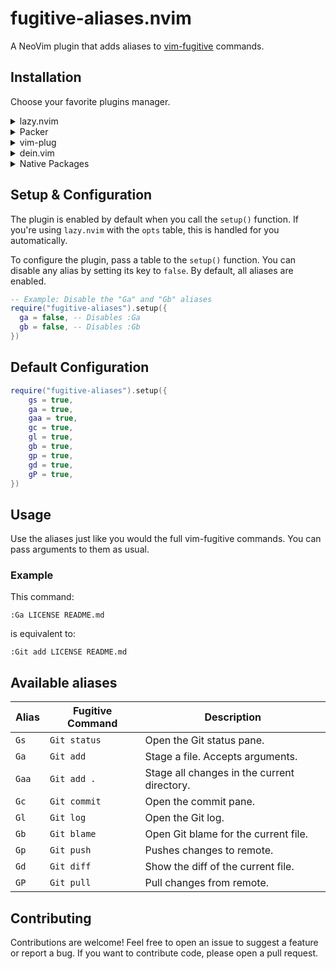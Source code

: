 # fugitive-aliases.nvim

A NeoVim plugin that adds aliases to [vim-fugitive](https://github.com/tpope/vim-fugitive) commands.

## Installation

Choose your favorite plugins manager.

<details>
    <summary>lazy.nvim</summary>

```lua
{
    "kostya-zero/fugitive-aliases.nvim",
    ---@module "fugitive-aliases"
    ---@type FugitiveAliases.Config
    opts = {}, -- See Configuration section
    dependencies = {
        "tpope/vim-fugitive"
    },
    lazy = false,
}
```

</details>

<details>
    <summary>Packer</summary>

```lua
use({
    "kostya-zero/fugitive-aliases.nvim",
    requires = { "tpope/vim-fugitive" },
    config = function()
        require("fugitive-aliases").setup()
    end
})
```

</details>

<details>
    <summary>vim-plug</summary>

```vim
call plug#begin()

" ....

Plug 'tpope/vim-fugitive'
Plug 'kostya-zero/fugitive-aliases.nvim'

" ....

call plug#end()

" Call setup function after plugins are loaded
lua << EOF
require("fugitive-aliases").setup()
EOF
```

</details>

<details>
    <summary>dein.vim</summary>

Insert into your dein.vim configuration:

```vim
call dein#add('tpope/vim-fugitive')
call dein#add('kostya-zero/fugitive-aliases.nvim', {
\   'depends': 'vim-fugitive',
\   'hook_add': 'lua require("fugitive-aliases").setup()'
\ })
```

</details>

<details>
    <summary>Native Packages</summary>

1. Clone the repositories into your pack directory (adjust path as needed). This will make them load on startup.

```bash
# For Linux/macOS
PACK_PATH="$HOME/.local/share/nvim/site/pack/plugins/start"

git clone https://github.com/tpope/vim-fugitive.git "$PACK_PATH/vim-fugitive"
git clone https://github.com/kostya-zero/fugitive-aliases.nvim.git "$PACK_PATH/fugitive-aliases.nvim"
```

2. Add the setup call to your init.lua:

```lua
-- in your init.lua
require("fugitive-aliases").setup()
```

</details>

## Setup & Configuration

The plugin is enabled by default when you call the `setup()` function.
If you're using `lazy.nvim` with the `opts` table, this is handled for you automatically.

To configure the plugin, pass a table to the `setup()` function.
You can disable any alias by setting its key to `false`.
By default, all aliases are enabled.

```lua
-- Example: Disable the "Ga" and "Gb" aliases
require("fugitive-aliases").setup({
  ga = false, -- Disables :Ga
  gb = false, -- Disables :Gb
})
```

## Default Configuration

```lua
require("fugitive-aliases").setup({
    gs = true,
    ga = true,
    gaa = true,
    gc = true,
    gl = true,
    gb = true,
    gp = true,
    gd = true,
    gP = true,
})
```

## Usage

Use the aliases just like you would the full vim-fugitive commands. You can pass arguments to them as usual.

### Example

This command:

```vim
:Ga LICENSE README.md
```

is equivalent to:

```vim
:Git add LICENSE README.md
```

## Available aliases

| Alias | Fugitive Command | Description |
| ----- | ------- | ----------- |
| `Gs`  | `Git status` | Open the Git status pane. |
| `Ga`  | `Git add`  | Stage a file. Accepts arguments. |
| `Gaa` | `Git add .` | Stage all changes in the current directory. |
| `Gc` | `Git commit` | Open the commit pane. |
| `Gl` | `Git log` | Open the Git log. |
| `Gb` | `Git blame`| Open Git blame for the current file. |
| `Gp` | `Git push` | Pushes changes to remote. |
| `Gd` | `Git diff` | Show the diff of the current file. |
| `GP` | `Git pull` | Pull changes from remote. |

## Contributing

Contributions are welcome!
Feel free to open an issue to suggest a feature or report a bug.
If you want to contribute code, please open a pull request.
